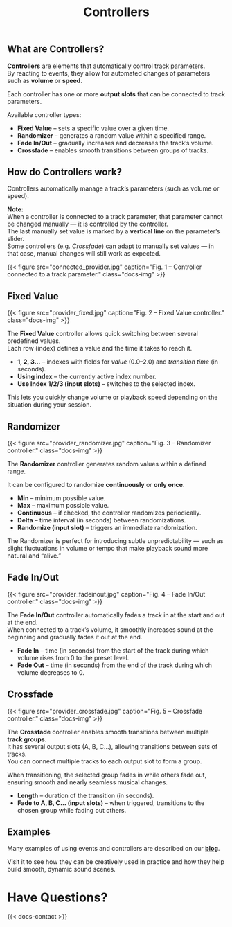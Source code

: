 ﻿---
title: "Controllers"
icon: "🎛️"
description: "An easy way to automatically change track parameters."
weight: 37
---

## What are Controllers?

**Controllers** are elements that automatically control track parameters.  
By reacting to events, they allow for automated changes of parameters such as **volume** or **speed**.

Each controller has one or more **output slots** that can be connected to track parameters.

Available controller types:
- **Fixed Value** – sets a specific value over a given time.  
- **Randomizer** – generates a random value within a specified range.  
- **Fade In/Out** – gradually increases and decreases the track’s volume.  
- **Crossfade** – enables smooth transitions between groups of tracks.

## How do Controllers work?

Controllers automatically manage a track’s parameters (such as volume or speed).  

**Note:**  
When a controller is connected to a track parameter, that parameter cannot be changed manually — it is controlled by the controller.  
The last manually set value is marked by a **vertical line** on the parameter’s slider.  
Some controllers (e.g. *Crossfade*) can adapt to manually set values — in that case, manual changes will still work as expected.

{{< figure src="connected_provider.jpg" caption="Fig. 1 – Controller connected to a track parameter." class="docs-img" >}}

## Fixed Value

{{< figure src="provider_fixed.jpg" caption="Fig. 2 – Fixed Value controller." class="docs-img" >}}

The **Fixed Value** controller allows quick switching between several predefined values.  
Each row (index) defines a value and the time it takes to reach it.

- **1, 2, 3...** – indexes with fields for *value* (0.0–2.0) and *transition time* (in seconds).  
- **Using index** – the currently active index number.  
- **Use Index 1/2/3 (input slots)** – switches to the selected index.

This lets you quickly change volume or playback speed depending on the situation during your session.

## Randomizer

{{< figure src="provider_randomizer.jpg" caption="Fig. 3 – Randomizer controller." class="docs-img" >}}

The **Randomizer** controller generates random values within a defined range.  

It can be configured to randomize **continuously** or **only once**.

- **Min** – minimum possible value.  
- **Max** – maximum possible value.  
- **Continuous** – if checked, the controller randomizes periodically.  
- **Delta** – time interval (in seconds) between randomizations.  
- **Randomize (input slot)** – triggers an immediate randomization.  

The Randomizer is perfect for introducing subtle unpredictability — such as slight fluctuations in volume or tempo that make playback sound more natural and “alive.”

## Fade In/Out

{{< figure src="provider_fadeinout.jpg" caption="Fig. 4 – Fade In/Out controller." class="docs-img" >}}

The **Fade In/Out** controller automatically fades a track in at the start and out at the end.  
When connected to a track’s volume, it smoothly increases sound at the beginning and gradually fades it out at the end.

- **Fade In** – time (in seconds) from the start of the track during which volume rises from 0 to the preset level.  
- **Fade Out** – time (in seconds) from the end of the track during which volume decreases to 0.

## Crossfade

{{< figure src="provider_crossfade.jpg" caption="Fig. 5 – Crossfade controller." class="docs-img" >}}

The **Crossfade** controller enables smooth transitions between multiple **track groups**.  
It has several output slots (A, B, C...), allowing transitions between sets of tracks.  
You can connect multiple tracks to each output slot to form a group.

When transitioning, the selected group fades in while others fade out, ensuring smooth and nearly seamless musical changes.

- **Length** – duration of the transition (in seconds).  
- **Fade to A, B, C... (input slots)** – when triggered, transitions to the chosen group while fading out others.

## Examples

Many examples of using events and controllers are described on our **[blog](blog/)**.  

Visit it to see how they can be creatively used in practice and how they help build smooth, dynamic sound scenes.

# Have Questions?

{{< docs-contact >}}
